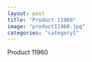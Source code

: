 ```yaml
---
layout: post
title: "Product 11960"
image: "product11960.jpg"
categories: "category1"
---
```

Product 11960
